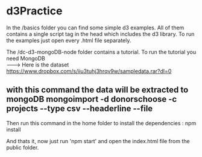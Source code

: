 # d3Practice

In the /basics folder you can find some simple d3 examples. 
All of them contains a single script tag in the head which includes the d3 library.
To run the examples just open every .html file separately.


The /dc-d3-mongoDB-node folder contains a tutorial.
To run the tutorial you need MongoDB  
---> Here is the dataset 
https://www.dropbox.com/s/iiu3tuhj3hrqv9w/sampledata.rar?dl=0 

with this command the data will be extracted to mongoDB 
mongoimport -d donorschoose -c projects --type csv --headerline --file 
-------------------------------------------------------------
Then run this command in the home folder to install the dependencies :  npm  install

And thats it, now just run 'npm start' and open the index.html file from the public folder. 
